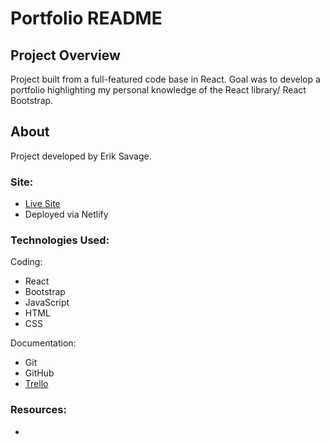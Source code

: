 # Portfolio README

## Project Overview
Project built from a full-featured code base in React. Goal was to develop a portfolio highlighting my personal knowledge of the React library/ React Bootstrap.

## About
Project developed by Erik Savage.

### Site:
 - [Live Site](https://eriksavage.netlify.app/)
 - Deployed via Netlify

### Technologies Used:
Coding:
- React
- Bootstrap
- JavaScript
- HTML
- CSS

Documentation:
- Git
- GitHub
- [Trello](https://trello.com/b/i3aF1mEP/erik-savage-react-portfolio)
  
### Resources:
- 


